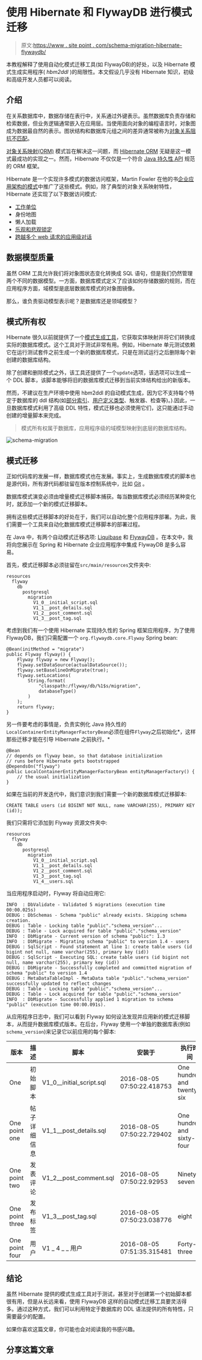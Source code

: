 # 使用 Hibernate 和 FlywayDB 进行模式迁移

> 原文:[https://www . site point . com/schema-migration-hibernate-flywaydb/](https://www.sitepoint.com/schema-migration-hibernate-flywaydb/)

本教程解释了使用自动化模式迁移工具(如 FlywayDB)的好处，以及 Hibernate 模式生成实用程序( *hbm2ddl* )的局限性。本文假设几乎没有 Hibernate 知识，初级和高级开发人员都可以阅读。

## 介绍

在关系数据库中，数据存储在表行中，关系通过外键表示。虽然数据库负责存储和检索数据，但业务逻辑通常嵌入在应用层。当使用面向对象的编程语言时，对象图成为数据最自然的表示。图状结构和数据库元组之间的差异通常被称为[对象关系阻抗不匹配](https://en.wikipedia.org/wiki/Object-relational_impedance_mismatch)。

[对象关系映射(ORM)](https://en.wikipedia.org/wiki/Object-relational_mapping) 模式旨在解决这一问题，而 [Hibernate ORM](http://hibernate.org/) 无疑是这一模式最成功的实现之一。然而，Hibernate 不仅仅是一个符合 [Java 持久性 API](http://www.oracle.com/technetwork/java/javaee/tech/persistence-jsp-140049.html) 规范的 ORM 框架。

Hibernate 是一个实现许多模式的数据访问框架，Martin Fowler 在他的书[企业应用架构的模式](https://www.amazon.com/gp/product/0321127420)中推广了这些模式。例如，除了典型的对象关系映射特性，Hibernate 还实现了以下数据访问模式:

*   [工作单位](https://vladmihalcea.com/2014/07/30/a-beginners-guide-to-jpahibernate-entity-state-transitions/)
*   身份地图
*   懒人加载
*   [乐观和悲观锁定](https://vladmihalcea.com/2015/01/12/a-beginners-guide-to-java-persistence-locking/)
*   [跨越多个 web 请求的应用级对话](https://vladmihalcea.com/2014/09/22/preventing-lost-updates-in-long-conversations/)

## 数据模型质量

虽然 ORM 工具允许我们将对象图状态变化转换成 SQL 语句，但是我们仍然管理两个不同的数据模型。一方面，数据库模式定义了应该如何存储数据的规则，而在应用程序方面，域模型是底层数据库模式的对象图镜像。

那么，谁负责驱动模型表示呢？是数据库还是领域模型？

## 模式所有权

Hibernate 很久以前就提供了一个[模式生成工具](http://docs.jboss.org/hibernate/orm/current/userguide/html_single/Hibernate_User_Guide.html#schema-generation)，它获取实体映射并将它们转换成实际的数据库模式。这个工具对于测试非常有用。例如，Hibernate 单元测试依赖它在运行测试套件之前生成一个新的数据库模式，只是在测试运行之后删除每个新创建的数据库结构。

除了创建和删除模式之外，该工具还提供了一个`update`选项，该选项可以生成一个 DDL 脚本，该脚本能够将旧的数据库模式迁移到当前实体结构给出的新版本。

然而，不建议在生产环境中使用 hbm2ddl 的自动模式生成，因为它不支持每个特定于数据库的 ddl 结构(如[部分索引](https://www.postgresql.org/docs/current/static/indexes-partial.html)、[用户定义类型](https://www.postgresql.org/docs/9.2/static/sql-createtype.html)、触发器、检查等)。).因此，一旦数据库模式利用了高级 DDL 特性，模式迁移也必须使用它们，这只能通过手动创建的增量脚本来完成。

> 模式所有权属于数据库，应用程序级的域模型映射到底层的数据库结构。

![schema-migration](../Images/483b50bb1a7a2ac148badd12ce0c32e2.png)

## 模式迁移

正如代码库的发展一样，数据库模式也在发展。事实上，生成数据库模式的脚本也是源代码，所有源代码都驻留在版本控制系统中，比如 [Git](https://en.wikipedia.org/wiki/Git) 。

数据库模式演变必须由增量模式迁移脚本捕获。每当数据库模式必须经历某种变化时，就添加一个新的模式迁移脚本。

拥有这些模式迁移脚本的好处在于，我们可以自动化整个应用程序部署。为此，我们需要一个工具来自动化数据库模式迁移脚本的部署过程。

在 Java 中，有两个自动模式迁移选项: [Liquibase](http://www.liquibase.org/) 和 [FlywayDB](https://flywaydb.org/) 。在本文中，我将向您展示在 Spring 和 Hibernate 企业应用程序中集成 FlywayDB 是多么容易。

首先，模式迁移脚本必须驻留在`src/main/resources`文件夹中:

```
resources
  flyway
    db
      postgresql
        migration
          V1_0__initial_script.sql
          V1_1__post_details.sql
          V1_2__post_comment.sql
          V1_3__post_tag.sql 
```

考虑到我们有一个使用 Hibernate 实现持久性的 Spring 框架应用程序，为了使用 FlywayDB，我们只需配置一个
`org.flywaydb.core.Flyway` Spring bean:

```
@Bean(initMethod = "migrate")
public Flyway flyway() {
    Flyway flyway = new Flyway();
    flyway.setDataSource(actualDataSource());
    flyway.setBaselineOnMigrate(true);
    flyway.setLocations(
        String.format(
            "classpath:/flyway/db/%1$s/migration",
            databaseType()
        )
    );
    return flyway;
} 
```

另一件要考虑的事情是，负责实例化 Java 持久性的`LocalContainerEntityManagerFactoryBean`必须在组件`Flyway`之后初始化*，这样那些迁移才能在引导 Hibernate 之前执行。*

```
@Bean
// depends on flyway bean, so that database initialization
// runs before Hibernate gets bootstrapped
@DependsOn("flyway")
public LocalContainerEntityManagerFactoryBean entityManagerFactory() {
    // the usual initialization
} 
```

如果在当前的开发迭代中，我们意识到我们需要一个新的数据库模式迁移脚本:

```
CREATE TABLE users (id BIGINT NOT NULL, name VARCHAR(255), PRIMARY KEY (id)); 
```

我们只需将它添加到 Flyway 资源文件夹中:

```
resources
  flyway
    db
      postgresql
        migration
          V1_0__initial_script.sql
          V1_1__post_details.sql
          V1_2__post_comment.sql
          V1_3__post_tag.sql
          V1_4__users.sql 
```

当应用程序启动时，Flyway 将自动应用它:

```
INFO  : DbValidate - Validated 5 migrations (execution time 00:00.025s)
DEBUG : DbSchemas - Schema "public" already exists. Skipping schema creation.
DEBUG : Table - Locking table "public"."schema_version"...
DEBUG : Table - Lock acquired for table "public"."schema_version"
INFO  : DbMigrate - Current version of schema "public": 1.3
INFO  : DbMigrate - Migrating schema "public" to version 1.4 - users
DEBUG : SqlScript - Found statement at line 1: create table users (id bigint not null, name varchar(255), primary key (id))
DEBUG : SqlScript - Executing SQL: create table users (id bigint not null, name varchar(255), primary key (id))
DEBUG : DbMigrate - Successfully completed and committed migration of schema "public" to version 1.4
DEBUG : MetaDataTableImpl - MetaData table "public"."schema_version" successfully updated to reflect changes
DEBUG : Table - Locking table "public"."schema_version"...
DEBUG : Table - Lock acquired for table "public"."schema_version"
INFO  : DbMigrate - Successfully applied 1 migration to schema "public" (execution time 00:00.091s). 
```

从应用程序日志中，我们可以看到 Flyway 如何设法发现并应用新的模式迁移脚本，从而提升数据库模式版本。在后台，Flyway 使用一个单独的数据库表(例如`schema_version`)来记录它以前应用的每个脚本:

| 版本 | 描述 | 脚本 | 安装于 | 执行时间 | 成功 |
| --- | --- | --- | --- | --- | --- |
| One | 初始脚本 | V1_0__initial_script.sql | 2016-08-05 07:50:22.418753 | One hundred and twenty-six | t |
| One point one | 帖子详细信息 | V1_1__post_details.sql | 2016-08-05 07:50:22.729402 | One hundred and sixty-four | t |
| One point two | 发表评论 | V1_2__post_comment.sql | 2016-08-05 07:50:22.92953 | Ninety-seven | t |
| One point three | 发布标签 | V1_3__post_tag.sql | 2016-08-05 07:50:23.038776 | eight | t |
| One point four | 用户 | V1 _ 4 _ _ 用户 | 2016-08-05 07:51:35.315481 | Forty-three | t |

## 结论

虽然 Hibernate 提供的模式生成工具对于测试，甚至对于创建第一个初始脚本都很有用，但是从长远来看，使用 FlywayDB 这样的自动模式迁移工具要灵活得多。通过这种方式，我们可以利用特定于数据库的 DDL 语法提供的所有特性，只需要最少的配置。

如果你喜欢这篇文章，你可能也会对阅读我的书感兴趣。

## 分享这篇文章
